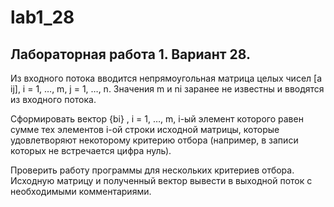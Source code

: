 # lab1_28

## Лабораторная работа 1. Вариант 28.


Из входного потока вводится непрямоугольная матрица целых чисел [a ij], i = 1, …, m, j = 1, …, n.  Значения m и ni заранее не известны и вводятся из входного потока.

Сформировать вектор {bi} , i = 1, …, m, i-ый элемент которого равен сумме тех элементов i-ой строки исходной матрицы, которые удовлетворяют некоторому критерию отбора (например, в записи которых не встречается цифра нуль).

Проверить работу программы для нескольких критериев отбора.
Исходную матрицу и полученный вектор вывести в выходной поток с необходимыми комментариями.